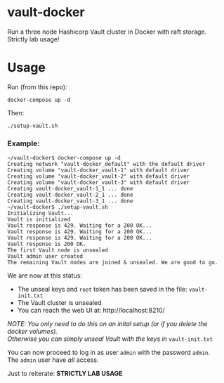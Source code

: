 # vault-docker

Run a three node Hashicorp Vault cluster in Docker with raft storage.  
Strictly lab usage!

# Usage

Run (from this repo):
```
docker-compose up -d
```
Then:
```
./setup-vault.sh
```

### Example:
```
~/vault-docker$ docker-compose up -d
Creating network "vault-docker_default" with the default driver
Creating volume "vault-docker_vault-1" with default driver
Creating volume "vault-docker_vault-2" with default driver
Creating volume "vault-docker_vault-3" with default driver
Creating vault-docker_vault-1_1 ... done
Creating vault-docker_vault-2_1 ... done
Creating vault-docker_vault-3_1 ... done
~/vault-docker$ ./setup-vault.sh 
Initializing Vault...
Vault is initialized
Vault response is 429. Waiting for a 200 OK...
Vault response is 429. Waiting for a 200 OK...
Vault response is 429. Waiting for a 200 OK...
Vault response is 200 OK.
The first Vault node is unsealed
Vault admin user created
The remaining Vault nodes are joined & unsealed. We are good to go.
```

We are now at this status:
- The unseal keys and `root` token has been saved in the file: `vault-init.txt` 
- The Vault cluster is unsealed
- You can reach the web UI at: http://localhost:8210/

_NOTE: You only need to do this on an inital setup (or if you delete the docker volumes).  
Otherwise you can simply unseal Vault with the keys in_ `vault-init.txt`

You can now proceed to log in as user `admin` with the password `admin`.  
The `admin` user have _all_ access.  

Just to reiterate: **STRICTLY LAB USAGE**
